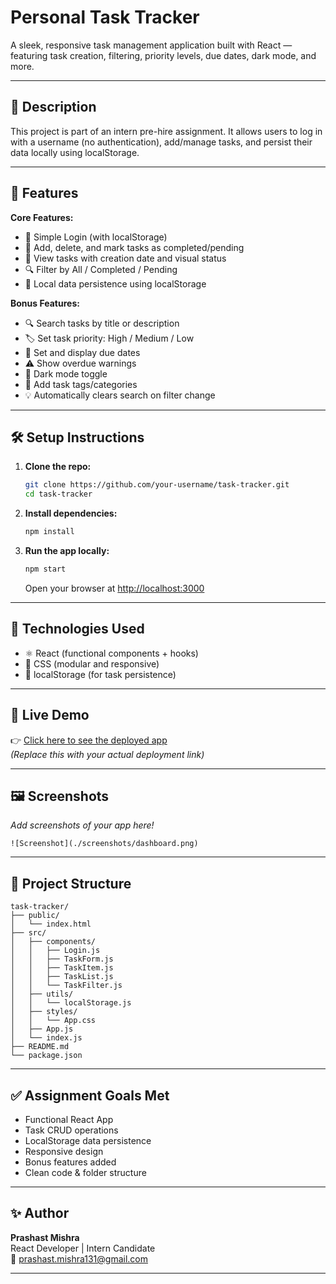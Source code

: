 # Personal Task Tracker

A sleek, responsive task management application built with React — featuring task creation, filtering, priority levels, due dates, dark mode, and more.

---

## 📖 Description

This project is part of an intern pre-hire assignment. It allows users to log in with a username (no authentication), add/manage tasks, and persist their data locally using localStorage.

---

## 🚀 Features

**Core Features:**
- 🔐 Simple Login (with localStorage)
- 📝 Add, delete, and mark tasks as completed/pending
- 📄 View tasks with creation date and visual status
- 🔍 Filter by All / Completed / Pending
- 💾 Local data persistence using localStorage

**Bonus Features:**
- 🔍 Search tasks by title or description
- 🏷️ Set task priority: High / Medium / Low
- 📅 Set and display due dates
- ⚠️ Show overdue warnings
- 🌙 Dark mode toggle
- 🧩 Add task tags/categories
- 💡 Automatically clears search on filter change

---

## 🛠 Setup Instructions

1. **Clone the repo:**
   ```bash
   git clone https://github.com/your-username/task-tracker.git
   cd task-tracker
   ```

2. **Install dependencies:**
   ```bash
   npm install
   ```

3. **Run the app locally:**
   ```bash
   npm start
   ```
   Open your browser at [http://localhost:3000](http://localhost:3000)

---

## 🧰 Technologies Used

- ⚛️ React (functional components + hooks)
- 🎨 CSS (modular and responsive)
- 💾 localStorage (for task persistence)

---

## 🔗 Live Demo

👉 [Click here to see the deployed app](#)  
*(Replace this with your actual deployment link)*

---

## 🖼 Screenshots

_Add screenshots of your app here!_

```
![Screenshot](./screenshots/dashboard.png)
```

---

## 📁 Project Structure

```
task-tracker/
├── public/
│   └── index.html
├── src/
│   ├── components/
│   │   ├── Login.js
│   │   ├── TaskForm.js
│   │   ├── TaskItem.js
│   │   ├── TaskList.js
│   │   └── TaskFilter.js
│   ├── utils/
│   │   └── localStorage.js
│   ├── styles/
│   │   └── App.css
│   ├── App.js
│   └── index.js
├── README.md
└── package.json
```

---

## ✅ Assignment Goals Met

- Functional React App
- Task CRUD operations
- LocalStorage data persistence
- Responsive design
- Bonus features added
- Clean code & folder structure

---

## ✨ Author

**Prashast Mishra**  
React Developer | Intern Candidate  
📧 prashast.mishra131@gmail.com


---
